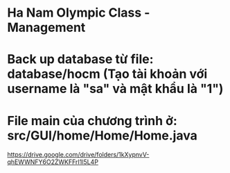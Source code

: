 # Ha Nam Olympic Class - Management
# Back up database từ file: database/hocm (Tạo tài khoản với username là "sa" và mật khẩu là "1")
# File main của chương trình ở: src/GUI/home/Home/Home.java

https://drive.google.com/drive/folders/1kXypnvV-qhEWWNFY6O2ZWKFFrI1l5L4P